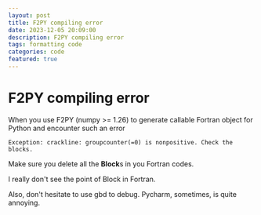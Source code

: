 ```yaml
---
layout: post
title: F2PY compiling error
date: 2023-12-05 20:09:00
description: F2PY compiling error
tags: formatting code
categories: code
featured: true
---
```


# F2PY compiling error

When you use F2PY (numpy >= 1.26) to generate callable Fortran object for Python and encounter such an error

```shell
Exception: crackline: groupcounter(=0) is nonpositive. Check the blocks.
```

Make sure you delete all the **Block**s in you Fortran codes.

I really don't see the point of Block in Fortran.

Also, don't hesitate to use gbd to debug. Pycharm, sometimes, is quite annoying.
